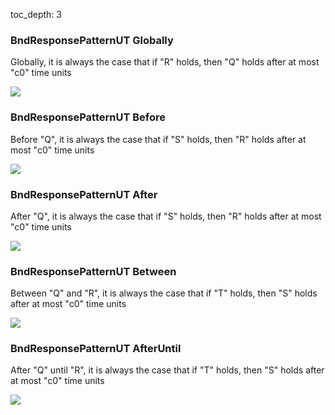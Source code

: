 toc_depth: 3

### BndResponsePatternUT Globally

Globally, it is always the case that if "R" holds, then "Q" holds after at most "c0" time units

![](/img/patterns/BndResponsePatternUT_Globally.svg)
### BndResponsePatternUT Before

Before "Q", it is always the case that if "S" holds, then "R" holds after at most "c0" time units

![](/img/patterns/BndResponsePatternUT_Before.svg)
### BndResponsePatternUT After

After "Q", it is always the case that if "S" holds, then "R" holds after at most "c0" time units

![](/img/patterns/BndResponsePatternUT_After.svg)
### BndResponsePatternUT Between

Between "Q" and "R", it is always the case that if "T" holds, then "S" holds after at most "c0" time units

![](/img/patterns/BndResponsePatternUT_Between.svg)
### BndResponsePatternUT AfterUntil

After "Q" until "R", it is always the case that if "T" holds, then "S" holds after at most "c0" time units

![](/img/patterns/BndResponsePatternUT_AfterUntil.svg)
